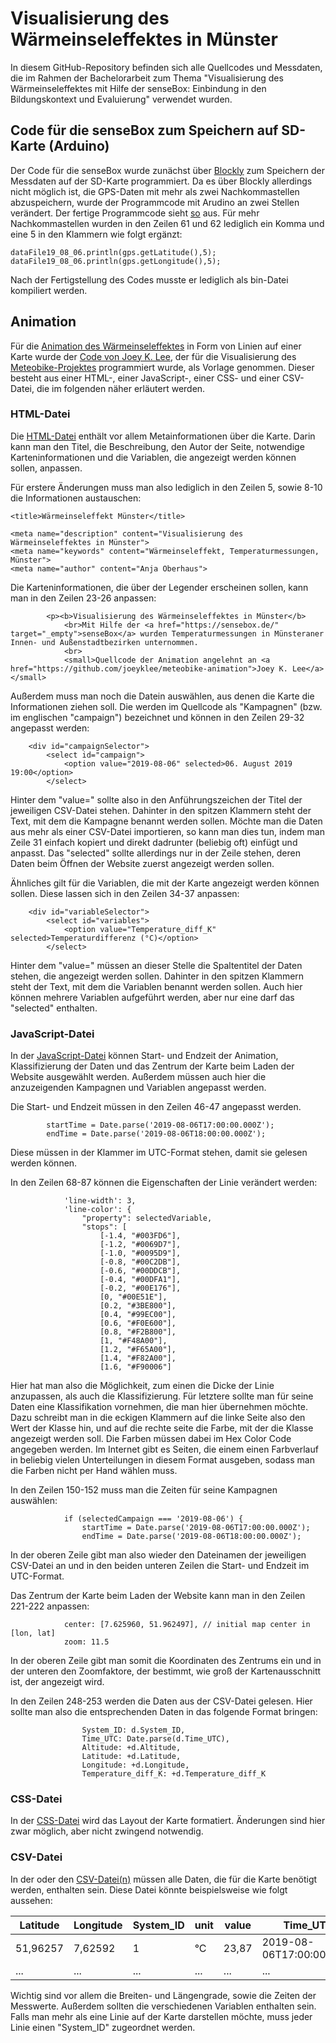 # Visualisierung des Wärmeinseleffektes in Münster

In diesem GitHub-Repository befinden sich alle Quellcodes und Messdaten, die im Rahmen der Bachelorarbeit zum Thema "Visualisierung des Wärmeinseleffektes mit Hilfe der senseBox: Einbindung in den Bildungskontext und Evaluierung" verwendet wurden.

## Code für die senseBox zum Speichern auf SD-Karte (Arduino)

Der Code für die senseBox wurde zunächst über [Blockly](https://blockly.sensebox.de/ardublockly/?lang=de&board=sensebox-mcu) zum Speichern der Messdaten auf der SD-Karte programmiert. Da es über Blockly allerdings nicht möglich ist, die GPS-Daten mit mehr als zwei Nachkommastellen abzuspeichern, wurde der Programmcode mit Arudino an zwei Stellen verändert. Der fertige Programmcode sieht [so](https://github.com/anjaoberhaus/Bachelorarbeit/blob/master/Messung_auf_SD.ino) aus. Für mehr Nachkommastellen wurden in den Zeilen 61 und 62 lediglich ein Komma und eine 5 in den Klammern wie folgt ergänzt:

    dataFile19_08_06.println(gps.getLatitude(),5);
    dataFile19_08_06.println(gps.getLongitude(),5);
    
Nach der Fertigstellung des Codes musste er lediglich als bin-Datei kompiliert werden.

## Animation

Für die [Animation des Wärmeinseleffektes](https://anjaoberhaus.github.io/Bachelorarbeit/Animation) in Form von Linien auf einer Karte wurde der [Code von Joey K. Lee](https://github.com/joeyklee/meteobike-animation), der für die Visualisierung des [Meteobike-Projektes](https://github.com/achristen/Meteobike) programmiert wurde, als Vorlage genommen. Dieser besteht aus einer HTML-, einer JavaScript-, einer CSS- und einer CSV-Datei, die im folgenden näher erläutert werden.

### HTML-Datei

Die [HTML-Datei](https://github.com/anjaoberhaus/Bachelorarbeit/blob/master/Animation/index.html) enthält vor allem Metainformationen über die Karte. Darin kann man den Titel, die Beschreibung, den Autor der Seite, notwendige Karteninformationen und die Variablen, die angezeigt werden können sollen, anpassen.

Für erstere Änderungen muss man also lediglich in den Zeilen 5, sowie 8-10 die Informationen austauschen:

    <title>Wärmeinseleffekt Münster</title>

    <meta name="description" content="Visualisierung des Wärmeinseleffektes in Münster">
    <meta name="keywords" content="Wärmeinseleffekt, Temperaturmessungen, Münster">
    <meta name="author" content="Anja Oberhaus">
    
 Die Karteninformationen, die über der Legender erscheinen sollen, kann man in den Zeilen 23-26 anpassen:
 
            <p><b>Visualisierung des Wärmeinseleffektes in Münster</b>
                <br>Mit Hilfe der <a href="https://sensebox.de/" target="_empty">senseBox</a> wurden Temperaturmessungen in Münsteraner Innen- und Außenstadtbezirken unternommen.
                <br>
                <small>Quellcode der Animation angelehnt an <a href="https://github.com/joeyklee/meteobike-animation">Joey K. Lee</a> </small>
    
Außerdem muss man noch die Datein auswählen, aus denen die Karte die Informationen ziehen soll. Die werden im Quellcode als "Kampagnen" (bzw. im englischen "campaign") bezeichnet und können in den Zeilen 29-32 angepasst werden:

        <div id="campaignSelector">
            <select id="campaign">
                <option value="2019-08-06" selected>06. August 2019 19:00</option>
            </select>
    
Hinter dem "value=" sollte also in den Anführungszeichen der Titel der jeweiligen CSV-Datei stehen. Dahinter in den spitzen Klammern steht der Text, mit dem die Kampagne benannt werden sollen. Möchte man die Daten aus mehr als einer CSV-Datei importieren, so kann man dies tun, indem man Zeile 31 einfach kopiert und direkt dadrunter (beliebig oft) einfügt und anpasst. Das "selected" sollte allerdings nur in der Zeile stehen, deren Daten beim Öffnen der Website zuerst angezeigt werden sollen.

Ähnliches gilt für die Variablen, die mit der Karte angezeigt werden können sollen. Diese lassen sich in den Zeilen 34-37 anpassen:

        <div id="variableSelector">
            <select id="variables">
                <option value="Temperature_diff_K" selected>Temperaturdifferenz (°C)</option>
            </select>
           
Hinter dem "value=" müssen an dieser Stelle die Spaltentitel der Daten stehen, die angezeigt werden sollen. Dahinter in den spitzen Klammern steht der Text, mit dem die Variablen benannt werden sollen. Auch hier können mehrere Variablen aufgeführt werden, aber nur eine darf das "selected" enthalten.

### JavaScript-Datei

In der [JavaScript-Datei](https://github.com/anjaoberhaus/Bachelorarbeit/blob/master/Animation/js/main.js) können Start- und Endzeit der Animation, Klassifizierung der Daten und das Zentrum der Karte beim Laden der Website ausgewählt werden. Außerdem müssen auch hier die anzuzeigenden Kampagnen und Variablen angepasst werden.

Die Start- und Endzeit müssen in den Zeilen 46-47 angepasst werden.

            startTime = Date.parse('2019-08-06T17:00:00.000Z');
            endTime = Date.parse('2019-08-06T18:00:00.000Z');
            
Diese müssen in der Klammer im UTC-Format stehen, damit sie gelesen werden können.

In den Zeilen 68-87 können die Eigenschaften der Linie verändert werden:

                'line-width': 3,
                'line-color': {
                    "property": selectedVariable,
                    "stops": [
                        [-1.4, "#003FD6"],
                        [-1.2, "#0069D7"],
                        [-1.0, "#0095D9"],
                        [-0.8, "#00C2DB"],
                        [-0.6, "#00DDCB"],
                        [-0.4, "#00DFA1"],
                        [-0.2, "#00E176"],
                        [0, "#00E51E"],
                        [0.2, "#3BE800"],
                        [0.4, "#99EC00"],
                        [0.6, "#F0E600"],
                        [0.8, "#F2B800"],
                        [1, "#F48A00"],
                        [1.2, "#F65A00"],
                        [1.4, "#F82A00"],
                        [1.6, "#F90006"]
                        
Hier hat man also die Möglichkeit, zum einen die Dicke der Linie anzupassen, als auch die Klassifizierung. Für letztere sollte man für seine Daten eine Klassifikation vornehmen, die man hier übernehmen möchte. Dazu schreibt man in die eckigen Klammern auf die linke Seite also den Wert der Klasse hin, und auf die rechte seite die Farbe, mit der die Klasse angezeigt werden soll. Die Farben müssen dabei im Hex Color Code angegeben werden. Im Internet gibt es Seiten, die einem einen Farbverlauf in beliebig vielen Unterteilungen in diesem Format ausgeben, sodass man die Farben nicht per Hand wählen muss.

In den Zeilen 150-152 muss man die Zeiten für seine Kampagnen auswählen:

                if (selectedCampaign === '2019-08-06') {
                    startTime = Date.parse('2019-08-06T17:00:00.000Z');
                    endTime = Date.parse('2019-08-06T18:00:00.000Z');
                    
In der oberen Zeile gibt man also wieder den Dateinamen der jeweiligen CSV-Datei an und in den beiden unteren Zeilen die Start- und Endzeit im UTC-Format.

Das Zentrum der Karte beim Laden der Website kann man in den Zeilen 221-222 anpassen:

                center: [7.625960, 51.962497], // initial map center in [lon, lat]
                zoom: 11.5
                
In der oberen Zeile gibt man somit die Koordinaten des Zentrums ein und in der unteren den Zoomfaktore, der bestimmt, wie groß der Kartenausschnitt ist, der angezeigt wird.

In den Zeilen 248-253 werden die Daten aus der CSV-Datei gelesen. Hier sollte man also die entsprechenden Daten in das folgende Format bringen:

                    System_ID: d.System_ID,
                    Time_UTC: Date.parse(d.Time_UTC),
                    Altitude: +d.Altitude,
                    Latitude: +d.Latitude,
                    Longitude: +d.Longitude,
                    Temperature_diff_K: +d.Temperature_diff_K
                    
### CSS-Datei

In der [CSS-Datei](https://github.com/anjaoberhaus/Bachelorarbeit/blob/master/Animation/styles/main.css) wird das Layout der Karte formatiert. Änderungen sind hier zwar möglich, aber nicht zwingend notwendig.

### CSV-Datei

In der oder den [CSV-Datei(n)](https://github.com/anjaoberhaus/Bachelorarbeit/blob/master/Animation/data/2019-08-06.csv) müssen alle Daten, die für die Karte benötigt werden, enthalten sein. Diese Datei könnte beispielsweise wie folgt aussehen:

| Latitude | Longitude | System_ID | unit | value | Time_UTC | Temperature_diff_K |
| --------- | --------- | --- | --- | ---- | -------------- | --- |
| 51,96257 | 7,62592 | 1 | °C | 23,87 | 2019-08-06T17:00:00,000Z | 1,1 |
| ... | ... | ... | ... | ... | ... | ... |

Wichtig sind vor allem die Breiten- und Längengrade, sowie die Zeiten der Messwerte. Außerdem sollten die verschiedenen Variablen enthalten sein. Falls man mehr als eine Linie auf der Karte darstellen möchte, muss jeder Linie einen "System_ID" zugeordnet werden.
